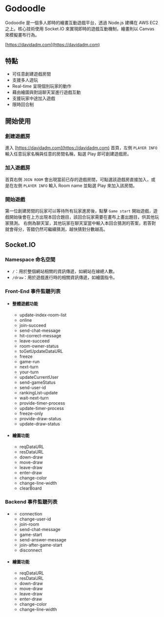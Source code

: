 # Godoodle
Godoodle 是一個多人即時的繪畫互動遊戲平台，透過 Node.js 建構在 AWS EC2 之上。核心技術使用 Socket.IO 來實現即時的遊戲互動機制，繪畫則以 Canvas 來模擬畫布行為。

[https://davidadm.com](https://davidadm.com)


## 特點
- 可任意創建遊戲房間
- 支援多人遊玩
- Real-time 呈現個別玩家的動作
- 藉由繪圖與對話聊天室進行遊戲互動
- 支援玩家中途加入遊戲
- 限時回合制

## 開始使用
### 創建遊戲房
進入 [https://davidadm.com](https://davidadm.com) 首頁，左側 `PLAYER INFO` 輸入任意玩家名稱與任意的房間名稱，點選 Play 即可創建遊戲房。

### 加入遊戲房
首頁右側 `JOIN ROOM` 會出現當前已存的遊戲房間，可點選該遊戲房直接加入，或是在左側 `PLAYER INFO` 輸入 Room name 並點選 Play 來加入該房間。

### 開始遊戲
第一位創建房間的玩家可以等待所有玩家進房後，點擊 `Game start` 開始遊戲，遊戲開始後會在上方出現本回合題目，該回合玩家需要在畫布上畫出題目，供其他玩家猜測。
右側為聊天室，其他玩家在聊天室當中輸入本回合猜測的答案，若答對就會得分，答錯仍然可繼續猜測，越快猜對分數越高。

## Socket.IO
### Namespace 命名空間
- `/`：用於整個網站相關的資訊傳遞，如網站在線總人數。
- `/draw`：用於遊戲進行時的相關資訊傳遞，如繪圖指令。

### Front-End 事件監聽列表
- #### 整體遊戲功能
  - update-index-room-list
  - online
  - join-succeed
  - send-chat-message
  - hit-correct-message
  - leave-succeed
  - room-owner-status
  - toGetUpdateDataURL
  - freeze
  - game-run
  - next-turn
  - your-turn
  - updateCurrentUser
  - send-gameStatus
  - send-user-id
  - rankingList-update
  - wait-next-turn
  - provide-timer-process
  - update-timer-process
  - freeze-only
  - provide-draw-status
  - update-draw-status
- #### 繪圖功能
  - reqDataURL
  - resDataURL
  - down-draw
  - move-draw
  - leave-draw
  - enter-draw
  - change-color
  - change-line-width
  - clearBoard

### Backend 事件監聽列表
- ####
  - connection
  - change-user-id
  - join-room
  - send-chat-message
  - game-start
  - send-answer-message
  - join-after-game-start
  - disconnect
- #### 繪圖功能
  - reqDataURL
  - resDataURL
  - down-draw
  - move-draw
  - leave-draw
  - enter-draw
  - change-color
  - change-line-width